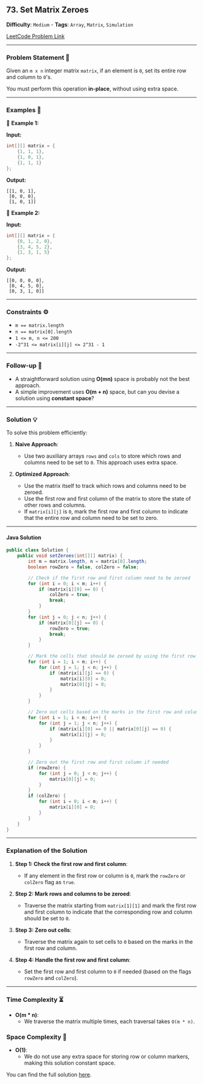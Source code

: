 ## 73. Set Matrix Zeroes

**Difficulty**: `Medium` - **Tags**: `Array`, `Matrix`, `Simulation`

[LeetCode Problem Link](https://leetcode.com/problems/set-matrix-zeroes/)

---

### Problem Statement 📜

Given an `m x n` integer matrix `matrix`, if an element is `0`, set its entire row and column to `0`'s.

You must perform this operation **in-place**, without using extra space.

---

### Examples 🌟

🔹 **Example 1:**

**Input:**
```java
int[][] matrix = {
    {1, 1, 1},
    {1, 0, 1},
    {1, 1, 1}
};
```

**Output:**
```
[[1, 0, 1],
 [0, 0, 0],
 [1, 0, 1]]
```

🔹 **Example 2:**

**Input:**
```java
int[][] matrix = {
    {0, 1, 2, 0},
    {3, 4, 5, 2},
    {1, 3, 1, 5}
};
```

**Output:**
```
[[0, 0, 0, 0],
 [0, 4, 5, 0],
 [0, 3, 1, 0]]
```

---

### Constraints ⚙️

- `m == matrix.length`
- `n == matrix[0].length`
- `1 <= m, n <= 200`
- `-2^31 <= matrix[i][j] <= 2^31 - 1`

---

### Follow-up 🤔

- A straightforward solution using **O(mn)** space is probably not the best approach.
- A simple improvement uses **O(m + n)** space, but can you devise a solution using **constant space**?

---

### Solution 💡

To solve this problem efficiently:

1. **Naive Approach**:
   - Use two auxiliary arrays `rows` and `cols` to store which rows and columns need to be set to `0`. This approach uses extra space.

2. **Optimized Approach**:
   - Use the matrix itself to track which rows and columns need to be zeroed.
   - Use the first row and first column of the matrix to store the state of other rows and columns.
   - If `matrix[i][j]` is `0`, mark the first row and first column to indicate that the entire row and column need to be set to zero.

---

#### Java Solution

```java
public class Solution {
    public void setZeroes(int[][] matrix) {
        int m = matrix.length, n = matrix[0].length;
        boolean rowZero = false, colZero = false;

        // Check if the first row and first column need to be zeroed
        for (int i = 0; i < m; i++) {
            if (matrix[i][0] == 0) {
                colZero = true;
                break;
            }
        }
        for (int j = 0; j < n; j++) {
            if (matrix[0][j] == 0) {
                rowZero = true;
                break;
            }
        }

        // Mark the cells that should be zeroed by using the first row and column
        for (int i = 1; i < m; i++) {
            for (int j = 1; j < n; j++) {
                if (matrix[i][j] == 0) {
                    matrix[i][0] = 0;
                    matrix[0][j] = 0;
                }
            }
        }

        // Zero out cells based on the marks in the first row and column
        for (int i = 1; i < m; i++) {
            for (int j = 1; j < n; j++) {
                if (matrix[i][0] == 0 || matrix[0][j] == 0) {
                    matrix[i][j] = 0;
                }
            }
        }

        // Zero out the first row and first column if needed
        if (rowZero) {
            for (int j = 0; j < n; j++) {
                matrix[0][j] = 0;
            }
        }
        if (colZero) {
            for (int i = 0; i < m; i++) {
                matrix[i][0] = 0;
            }
        }
    }
}
```

---

### Explanation of the Solution

1. **Step 1: Check the first row and first column**:
   - If any element in the first row or column is `0`, mark the `rowZero` or `colZero` flag as `true`.

2. **Step 2: Mark rows and columns to be zeroed**:
   - Traverse the matrix starting from `matrix[1][1]` and mark the first row and first column to indicate that the corresponding row and column should be set to `0`.

3. **Step 3: Zero out cells**:
   - Traverse the matrix again to set cells to `0` based on the marks in the first row and column.

4. **Step 4: Handle the first row and first column**:
   - Set the first row and first column to `0` if needed (based on the flags `rowZero` and `colZero`).

---

### Time Complexity ⏳

- **O(m * n)**:
  - We traverse the matrix multiple times, each traversal takes `O(m * n)`.

### Space Complexity 💾

- **O(1)**:
  - We do not use any extra space for storing row or column markers, making this solution constant space.

You can find the full solution [here](Solution.java).